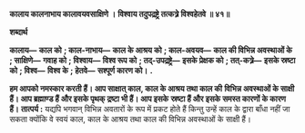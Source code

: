 **कालाय कालनाभाय कालावयवसाक्षिणे ।** **विश्वाय तदुपद्रष्ट्रे तत्कत्र्रे विश्वहेतवे ॥ ४१॥** 

**शब्दार्थ** 

**कालाय—** **काल को** **; काल-नाभाय—** **काल के आश्रय को** **; काल-अवयव—** **काल की विभिन्न अवस्थाओं के** **; साक्षिणे—** **गवाह को** **; विश्वाय—** **विश्व रूप को** **; तद्-उपद्रष्ट्रे—** **इसके प्रेक्षक को** **; तत्-कत्र्रे—** **इसके स्रष्टा को** **; विश्व—** **विश्व के** **; हेतवे—** **सश्पूर्ण कारण को।** **.** 

**हम आपको नमस्कार करती हैं। आप साक्षात् काल, काल के आश्रय तथा काल की** **विभिन्न अवस्थाओं के साक्षी हैं। आप ब्रह्माण्ड हैं और इसके पृथक् द्रष्टा भी हैं। आप इसके** **स्रष्टा हैं और इसके समस्त कारणों के कारण हैं।** **तात्पर्य :** यद्यपि भगवान् विभिन्न अवतारों के रूप में प्रकट होते हैं किन्तु उन्हें काल के द्वारा बाँधा नहीं जा सकता क्योंकि वे स्वयं काल, काल के आश्रय तथा काल की विभिन्न अवस्थाओं के साक्षी हैं।  